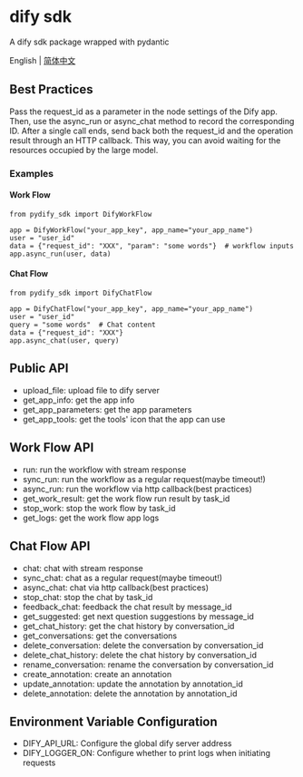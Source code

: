 # dify sdk
A dify sdk package wrapped with pydantic

English | [简体中文](README.zh_CN.md)

## Best Practices
Pass the request_id as a parameter in the node settings of the Dify app. Then, use the async_run or async_chat method to record the corresponding ID. After a single call ends, send back both the request_id and the operation result through an HTTP callback. This way, you can avoid waiting for the resources occupied by the large model.

### Examples
#### Work Flow
```
from pydify_sdk import DifyWorkFlow

app = DifyWorkFlow("your_app_key", app_name="your_app_name")
user = "user_id" 
data = {"request_id": "XXX", "param": "some words"}  # workflow inputs
app.async_run(user, data)
```
#### Chat Flow
```
from pydify_sdk import DifyChatFlow

app = DifyChatFlow("your_app_key", app_name="your_app_name")
user = "user_id"
query = "some words"  # Chat content
data = {"request_id": "XXX"}
app.async_chat(user, query)
```

## Public API
- upload_file: upload file to dify server
- get_app_info: get the app info
- get_app_parameters: get the app parameters
- get_app_tools: get the tools' icon that the app can use

## Work Flow API
- run: run the workflow with stream response
- sync_run: run the workflow as a regular request(maybe timeout!)
- async_run: run the workflow via http callback(best practices)
- get_work_result: get the work flow run result by task_id
- stop_work: stop the work flow by task_id
- get_logs: get the work flow app logs 

## Chat Flow API
- chat: chat with stream response
- sync_chat: chat as a regular request(maybe timeout!)
- async_chat: chat via http callback(best practices)
- stop_chat: stop the chat by task_id
- feedback_chat: feedback the chat result by message_id
- get_suggested: get next question suggestions by message_id
- get_chat_history: get the chat history by conversation_id
- get_conversations: get the conversations
- delete_conversation: delete the conversation by conversation_id
- delete_chat_history: delete the chat history by conversation_id
- rename_conversation: rename the conversation by conversation_id
- create_annotation: create an annotation
- update_annotation: update the annotation by annotation_id
- delete_annotation: delete the annotation by annotation_id

## Environment Variable Configuration
- DIFY_API_URL: Configure the global dify server address
- DIFY_LOGGER_ON: Configure whether to print logs when initiating requests
